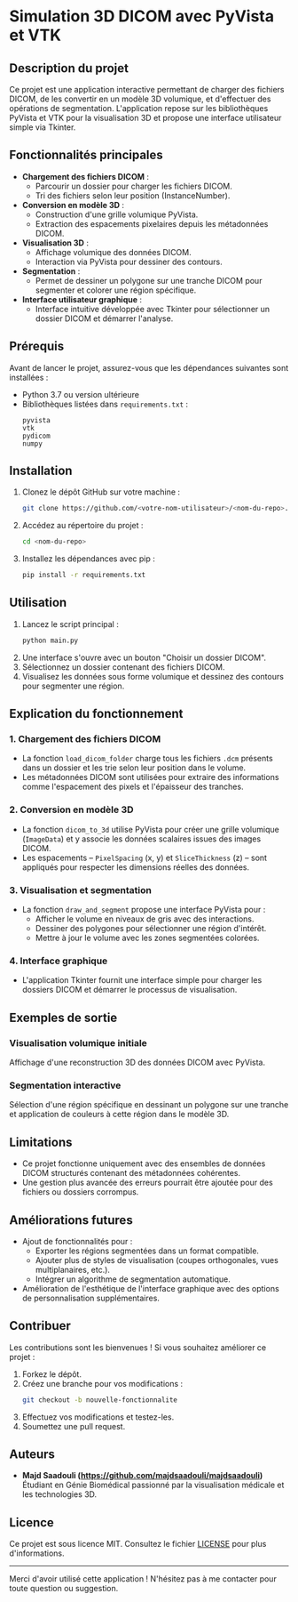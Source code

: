 # Simulation 3D DICOM avec PyVista et VTK

## Description du projet
Ce projet est une application interactive permettant de charger des fichiers DICOM, de les convertir en un modèle 3D volumique, et d'effectuer des opérations de segmentation. L'application repose sur les bibliothèques PyVista et VTK pour la visualisation 3D et propose une interface utilisateur simple via Tkinter.

## Fonctionnalités principales
- **Chargement des fichiers DICOM** :
  - Parcourir un dossier pour charger les fichiers DICOM.
  - Tri des fichiers selon leur position (InstanceNumber).
- **Conversion en modèle 3D** :
  - Construction d'une grille volumique PyVista.
  - Extraction des espacements pixelaires depuis les métadonnées DICOM.
- **Visualisation 3D** :
  - Affichage volumique des données DICOM.
  - Interaction via PyVista pour dessiner des contours.
- **Segmentation** :
  - Permet de dessiner un polygone sur une tranche DICOM pour segmenter et colorer une région spécifique.
- **Interface utilisateur graphique** :
  - Interface intuitive développée avec Tkinter pour sélectionner un dossier DICOM et démarrer l'analyse.

## Prérequis
Avant de lancer le projet, assurez-vous que les dépendances suivantes sont installées :

- Python 3.7 ou version ultérieure
- Bibliothèques listées dans `requirements.txt` :
  ```
  pyvista
  vtk
  pydicom
  numpy
  ```

## Installation
1. Clonez le dépôt GitHub sur votre machine :
   ```bash
   git clone https://github.com/<votre-nom-utilisateur>/<nom-du-repo>.git
   ```
2. Accédez au répertoire du projet :
   ```bash
   cd <nom-du-repo>
   ```
3. Installez les dépendances avec pip :
   ```bash
   pip install -r requirements.txt
   ```

## Utilisation
1. Lancez le script principal :
   ```bash
   python main.py
   ```
2. Une interface s'ouvre avec un bouton "Choisir un dossier DICOM".
3. Sélectionnez un dossier contenant des fichiers DICOM.
4. Visualisez les données sous forme volumique et dessinez des contours pour segmenter une région.

## Explication du fonctionnement
### 1. Chargement des fichiers DICOM
- La fonction `load_dicom_folder` charge tous les fichiers `.dcm` présents dans un dossier et les trie selon leur position dans le volume.
- Les métadonnées DICOM sont utilisées pour extraire des informations comme l'espacement des pixels et l'épaisseur des tranches.

### 2. Conversion en modèle 3D
- La fonction `dicom_to_3d` utilise PyVista pour créer une grille volumique (`ImageData`) et y associe les données scalaires issues des images DICOM.
- Les espacements – `PixelSpacing` (x, y) et `SliceThickness` (z) – sont appliqués pour respecter les dimensions réelles des données.

### 3. Visualisation et segmentation
- La fonction `draw_and_segment` propose une interface PyVista pour :
  - Afficher le volume en niveaux de gris avec des interactions.
  - Dessiner des polygones pour sélectionner une région d'intérêt.
  - Mettre à jour le volume avec les zones segmentées colorées.

### 4. Interface graphique
- L'application Tkinter fournit une interface simple pour charger les dossiers DICOM et démarrer le processus de visualisation.

## Exemples de sortie
### Visualisation volumique initiale
Affichage d'une reconstruction 3D des données DICOM avec PyVista.

### Segmentation interactive
Sélection d'une région spécifique en dessinant un polygone sur une tranche et application de couleurs à cette région dans le modèle 3D.

## Limitations
- Ce projet fonctionne uniquement avec des ensembles de données DICOM structurés contenant des métadonnées cohérentes.
- Une gestion plus avancée des erreurs pourrait être ajoutée pour des fichiers ou dossiers corrompus.

## Améliorations futures
- Ajout de fonctionnalités pour :
  - Exporter les régions segmentées dans un format compatible.
  - Ajouter plus de styles de visualisation (coupes orthogonales, vues multiplanaires, etc.).
  - Intégrer un algorithme de segmentation automatique.
- Amélioration de l'esthétique de l'interface graphique avec des options de personnalisation supplémentaires.

## Contribuer
Les contributions sont les bienvenues ! Si vous souhaitez améliorer ce projet :
1. Forkez le dépôt.
2. Créez une branche pour vos modifications :
   ```bash
   git checkout -b nouvelle-fonctionnalite
   ```
3. Effectuez vos modifications et testez-les.
4. Soumettez une pull request.

## Auteurs
- **Majd Saadouli (https://github.com/majdsaadouli/majdsaadouli)**  
  Étudiant en Génie Biomédical passionné par la visualisation médicale et les technologies 3D.

## Licence
Ce projet est sous licence MIT. Consultez le fichier [LICENSE](LICENSE) pour plus d'informations.

---
Merci d'avoir utilisé cette application ! N'hésitez pas à me contacter pour toute question ou suggestion.

